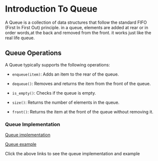 # Introduction To Queue

A Queue is a collection of data structures that follow the standard FIFO (First In First Out) principle. in a queue, elements are added at rear or in order words,at the back and removed from the front. it works just like the real life queue.

## Queue Operations
A Queue typically supports the following operations:

- `enqueue(item)`: Adds an item to the rear of the queue.

- `dequeue()`: Removes and returns the item from the front of the queue.

- `is_empty()`: Checks if the queue is empty.

- `size()`: Returns the number of elements in the queue.

- `front()`: Returns the item at the front of the queue without removing it.

### Queue Implementation
[Queue implementation](queue-implementation.py)

[Queue example](queue-example.py)

Click the above links to see the queue implementation and example
